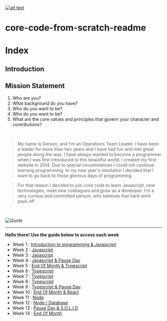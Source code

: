 <a href="https://www.core-code.io/">

![alt text](https://uploads-ssl.webflow.com/5eb2f56932c3562feab232e3/5f73550d00249e7e96c9f3de_Logo.png "corecodeio")

</a>

# core-code-from-scratch-readme

# Index

## Introduction

## Mission Statement

<ol>

<li>Who are you?</li>
<li>What background do you have?</li>
<li>Who do you want to be?</li>
<li>Who do you want to be?</li>
<li>What are the core values and principles that govern your character and contributions?</li>

</ol>

<br>

> My name is Gerson, and I'm an Operations Team Leader. I have been a leader for more than two years and I have had fun and met great people along the way. I have always wanted to become a programmer when I was first introduced to this beautiful world. I created my first website in 2014. Due to special circumstances I could not continue learning programming. In my new year's resolution I decided that I want to go back to those glorious days of programming.

> For that reason I decided to join core code to learn Javascript, new technologies, meet new colleagues and grow as a developer. I'm a very curious and committed person, who believes that hard work pays off.

<br>

![Quote](https://github-readme-quotes.herokuapp.com/quote?theme=tokyonight&animation=grow_out_in&layout=zues&font=Redressed)

---

<p><strong>Hello there! Use the guide below to access each week</strong></p>

- Week 1 : [Introduction to programming & Javascript](src/Week01.md)
- Week 2 : [Javascript](src/Week02.md)
- Week 3 : [Javascript](src/Week03.md)
- Week 4 : [Javascript & Pause Day](src/Week04.md)
- Week 5 : [End Of Month & Typescript](src/Week05.md)
- Week 6 : [Typescript](src/Week06.md)
- Week 7 : [Typescript](src/Week07.md)
- Week 8 : [Typescript](src/Week08.md)
- Week 9 : [Typescript & Pause Day](src/Week09.md)
- Week 10 : [End Of Month & React](src/Week10.md)
- Week 11 : [Node](src/Week11.md)
- Week 12 : [Node / Database](src/Week12.md)
- Week 13 : [Pause Day & S.O.L.I.D](src/Week13.md)
- Week 14 : [End Of Month](src/Week14.md)
